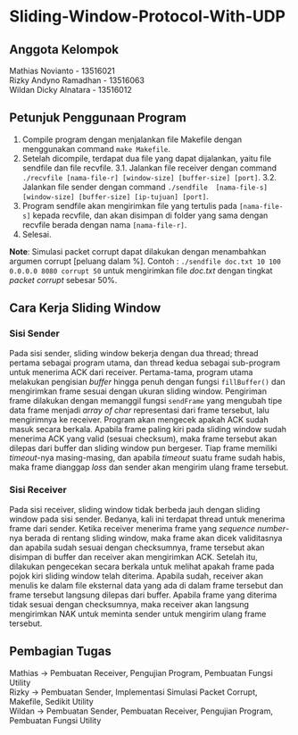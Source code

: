 # Sliding-Window-Protocol-With-UDP

## Anggota Kelompok
Mathias Novianto - 13516021<br>
Rizky Andyno Ramadhan - 13516063<br>
Wildan Dicky Alnatara - 13516012<br>

## Petunjuk Penggunaan Program
1. Compile program dengan menjalankan file Makefile dengan menggunakan command `make Makefile`.
2. Setelah dicompile, terdapat dua file yang dapat dijalankan, yaitu file sendfile dan file recvfile.
3.1. Jalankan file receiver dengan command `./recvfile [nama-file-r] [window-size] [buffer-size] [port]`.
3.2. Jalankan file sender dengan command `./sendfile  [nama-file-s] [window-size] [buffer-size] [ip-tujuan] [port]`.
4. Program sendfile akan mengirimkan file yang tertulis pada `[nama-file-s]` kepada recvfile, dan akan disimpan di folder yang sama dengan recvfile berada dengan nama `[nama-file-r]`.
5. Selesai.

**Note**: Simulasi packet corrupt dapat dilakukan dengan menambahkan argumen corrupt [peluang dalam %].
Contoh : `./sendfile doc.txt 10 100 0.0.0.0 8080 corrupt 50` untuk mengirimkan file *doc.txt* dengan tingkat *packet corrupt* sebesar 50%.

## Cara Kerja Sliding Window
### Sisi Sender
Pada sisi sender, sliding window bekerja dengan dua thread; thread pertama sebagai program utama, dan thread kedua sebagai sub-program untuk menerima ACK dari receiver. Pertama-tama, program utama melakukan pengisian *buffer* hingga penuh dengan fungsi `fillBuffer()` dan mengirimkan frame sesuai dengan ukuran sliding window. Pengiriman frame dilakukan dengan memanggil fungsi `sendFrame` yang mengubah tipe data frame menjadi *array of char* representasi dari frame tersebut, lalu mengirimnya ke receiver. Program akan mengecek apakah ACK sudah masuk secara berkala. Apabila frame paling kiri pada sliding window sudah menerima ACK yang valid (sesuai checksum), maka frame tersebut akan dilepas dari buffer dan sliding window pun bergeser. Tiap frame memiliki *timeout*-nya masing-masing, dan apabila *timeout* suatu frame sudah habis, maka frame dianggap *loss* dan sender akan mengirim ulang frame tersebut.

### Sisi Receiver
Pada sisi receiver, sliding window tidak berbeda jauh dengan sliding window pada sisi sender. Bedanya, kali ini terdapat thread untuk menerima frame dari sender. Ketika receiver menerima frame yang *sequence number*-nya berada di rentang sliding window, maka frame akan dicek validitasnya dan apabila sudah sesuai dengan checksumnya, frame tersebut akan disimpan di buffer dan receiver akan mengirimkan ACK. Setelah itu, dilakukan pengecekan secara berkala untuk melihat apakah frame pada pojok kiri sliding window telah diterima. Apabila sudah, receiver akan menulis ke dalam file eksternal data yang ada di dalam frame tersebut dan frame tersebut langsung dilepas dari buffer. Apabila frame yang diterima tidak sesuai dengan checksumnya, maka receiver akan langsung mengirimkan NAK untuk meminta sender untuk mengirim ulang frame tersebut.

## Pembagian Tugas
Mathias -> Pembuatan Receiver, Pengujian Program, Pembuatan Fungsi Utility <br>
Rizky -> Pembuatan Sender, Implementasi Simulasi Packet Corrupt, Makefile, Sedikit Utility <br>
Wildan -> Pembuatan Sender, Pembuatan Receiver, Pengujian Program, Pembuatan Fungsi Utility <br>
